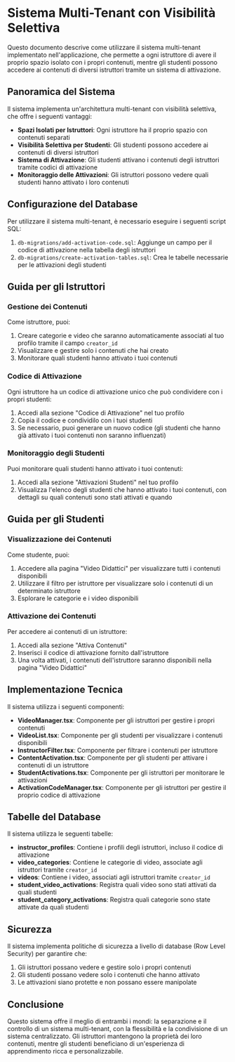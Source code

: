 # Sistema Multi-Tenant con Visibilità Selettiva

Questo documento descrive come utilizzare il sistema multi-tenant implementato nell'applicazione, che permette a ogni istruttore di avere il proprio spazio isolato con i propri contenuti, mentre gli studenti possono accedere ai contenuti di diversi istruttori tramite un sistema di attivazione.

## Panoramica del Sistema

Il sistema implementa un'architettura multi-tenant con visibilità selettiva, che offre i seguenti vantaggi:

- **Spazi Isolati per Istruttori**: Ogni istruttore ha il proprio spazio con contenuti separati
- **Visibilità Selettiva per Studenti**: Gli studenti possono accedere ai contenuti di diversi istruttori
- **Sistema di Attivazione**: Gli studenti attivano i contenuti degli istruttori tramite codici di attivazione
- **Monitoraggio delle Attivazioni**: Gli istruttori possono vedere quali studenti hanno attivato i loro contenuti

## Configurazione del Database

Per utilizzare il sistema multi-tenant, è necessario eseguire i seguenti script SQL:

1. `db-migrations/add-activation-code.sql`: Aggiunge un campo per il codice di attivazione nella tabella degli istruttori
2. `db-migrations/create-activation-tables.sql`: Crea le tabelle necessarie per le attivazioni degli studenti

## Guida per gli Istruttori

### Gestione dei Contenuti

Come istruttore, puoi:

1. Creare categorie e video che saranno automaticamente associati al tuo profilo tramite il campo `creator_id`
2. Visualizzare e gestire solo i contenuti che hai creato
3. Monitorare quali studenti hanno attivato i tuoi contenuti

### Codice di Attivazione

Ogni istruttore ha un codice di attivazione unico che può condividere con i propri studenti:

1. Accedi alla sezione "Codice di Attivazione" nel tuo profilo
2. Copia il codice e condividilo con i tuoi studenti
3. Se necessario, puoi generare un nuovo codice (gli studenti che hanno già attivato i tuoi contenuti non saranno influenzati)

### Monitoraggio degli Studenti

Puoi monitorare quali studenti hanno attivato i tuoi contenuti:

1. Accedi alla sezione "Attivazioni Studenti" nel tuo profilo
2. Visualizza l'elenco degli studenti che hanno attivato i tuoi contenuti, con dettagli su quali contenuti sono stati attivati e quando

## Guida per gli Studenti

### Visualizzazione dei Contenuti

Come studente, puoi:

1. Accedere alla pagina "Video Didattici" per visualizzare tutti i contenuti disponibili
2. Utilizzare il filtro per istruttore per visualizzare solo i contenuti di un determinato istruttore
3. Esplorare le categorie e i video disponibili

### Attivazione dei Contenuti

Per accedere ai contenuti di un istruttore:

1. Accedi alla sezione "Attiva Contenuti"
2. Inserisci il codice di attivazione fornito dall'istruttore
3. Una volta attivati, i contenuti dell'istruttore saranno disponibili nella pagina "Video Didattici"

## Implementazione Tecnica

Il sistema utilizza i seguenti componenti:

- **VideoManager.tsx**: Componente per gli istruttori per gestire i propri contenuti
- **VideoList.tsx**: Componente per gli studenti per visualizzare i contenuti disponibili
- **InstructorFilter.tsx**: Componente per filtrare i contenuti per istruttore
- **ContentActivation.tsx**: Componente per gli studenti per attivare i contenuti di un istruttore
- **StudentActivations.tsx**: Componente per gli istruttori per monitorare le attivazioni
- **ActivationCodeManager.tsx**: Componente per gli istruttori per gestire il proprio codice di attivazione

## Tabelle del Database

Il sistema utilizza le seguenti tabelle:

- **instructor_profiles**: Contiene i profili degli istruttori, incluso il codice di attivazione
- **video_categories**: Contiene le categorie di video, associate agli istruttori tramite `creator_id`
- **videos**: Contiene i video, associati agli istruttori tramite `creator_id`
- **student_video_activations**: Registra quali video sono stati attivati da quali studenti
- **student_category_activations**: Registra quali categorie sono state attivate da quali studenti

## Sicurezza

Il sistema implementa politiche di sicurezza a livello di database (Row Level Security) per garantire che:

1. Gli istruttori possano vedere e gestire solo i propri contenuti
2. Gli studenti possano vedere solo i contenuti che hanno attivato
3. Le attivazioni siano protette e non possano essere manipolate

## Conclusione

Questo sistema offre il meglio di entrambi i mondi: la separazione e il controllo di un sistema multi-tenant, con la flessibilità e la condivisione di un sistema centralizzato. Gli istruttori mantengono la proprietà dei loro contenuti, mentre gli studenti beneficiano di un'esperienza di apprendimento ricca e personalizzabile. 